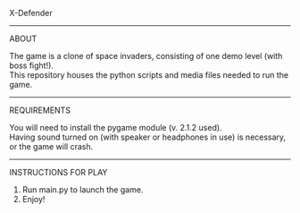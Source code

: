 X-Defender

---
ABOUT

The game is a clone of space invaders, consisting of one demo level (with boss fight!).  
This repository houses the python scripts and media files needed to run the game.

---
REQUIREMENTS

You will need to install the pygame module (v. 2.1.2 used).  
Having sound turned on (with speaker or headphones in use) is necessary, or the game will crash.

---
INSTRUCTIONS FOR PLAY

1. Run main.py to launch the game. 
2. Enjoy!
